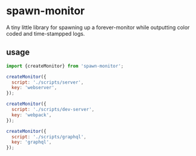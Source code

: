# spawn-monitor

A tiny little library for spawning up a forever-monitor while outputting color coded and time-stampped logs.

## usage

```javascript
import {createMonitor} from 'spawn-monitor';

createMonitor({
  script: './scripts/server',
  key: 'webserver',
});

createMonitor({
  script: './scripts/dev-server',
  key: 'webpack',
});

createMonitor({
  script: './scripts/graphql',
  key: 'graphql',
});
```

